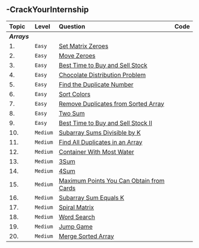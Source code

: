 ## -CrackYourInternship
|Topic|Level|Question|Code|
|:----|:---|:---|:---|
|***Arrays***||||
| 1.|`Easy`|[Set Matrix Zeroes](https://leetcode.com/problems/set-matrix-zeroes/)||
| 2.|`Easy`|[Move Zeroes](https://leetcode.com/problems/move-zeroes/)||
| 3.|`Easy`|[Best Time to Buy and Sell Stock](https://leetcode.com/problems/best-time-to-buy-and-sell-stock/)||
| 4.|`Easy`|[Chocolate Distribution Problem](https://www.geeksforgeeks.org/chocolate-distribution-problem/)||
| 5.|`Easy`|[Find the Duplicate Number](https://leetcode.com/problems/find-the-duplicate-number/)||
| 6.|`Easy`|[Sort Colors](https://leetcode.com/problems/sort-colors/)||
| 7.|`Easy`|[Remove Duplicates from Sorted Array](https://leetcode.com/problems/remove-duplicates-from-sorted-array/)||
| 8.|`Easy`|[Two Sum](https://leetcode.com/problems/two-sum/)||
| 9.|`Easy`|[Best Time to Buy and Sell Stock II](https://leetcode.com/problems/best-time-to-buy-and-sell-stock-ii/)||
| 10.|`Medium`|[Subarray Sums Divisible by K](https://leetcode.com/problems/subarray-sums-divisible-by-k/)||
| 11.|`Medium`|[Find All Duplicates in an Array](https://leetcode.com/problems/find-all-duplicates-in-an-array/description/)||
| 12.|`Medium`|[Container With Most Water](https://leetcode.com/problems/container-with-most-water/)||
| 13.|`Medium`|[3Sum](https://leetcode.com/problems/3sum/)||
| 14.|`Medium`|[4Sum](https://leetcode.com/problems/4sum/)||
| 15.|`Medium`|[Maximum Points You Can Obtain from Cards](https://leetcode.com/problems/maximum-points-you-can-obtain-from-cards/)||
| 16.|`Medium`|[Subarray Sum Equals K](https://leetcode.com/problems/subarray-sum-equals-k/description/)||
| 17.|`Medium`|[Spiral Matrix](https://leetcode.com/problems/spiral-matrix/)||
| 18.|`Medium`|[Word Search](https://leetcode.com/problems/word-search/)||
| 19.|`Medium`|[Jump Game](https://leetcode.com/problems/jump-game/)||
| 20.|`Medium`|[Merge Sorted Array](https://leetcode.com/problems/merge-sorted-array/)||
